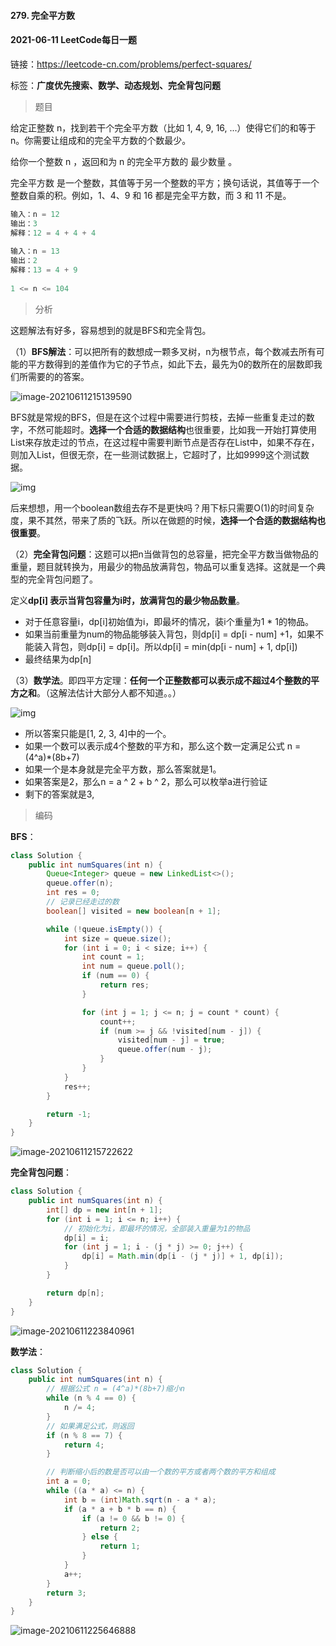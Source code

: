 #### 279. 完全平方数

#### 2021-06-11 LeetCode每日一题

链接：https://leetcode-cn.com/problems/perfect-squares/

标签：**广度优先搜索、数学、动态规划、完全背包问题**

> 题目

给定正整数 n，找到若干个完全平方数（比如 1, 4, 9, 16, ...）使得它们的和等于 n。你需要让组成和的完全平方数的个数最少。

给你一个整数 n ，返回和为 n 的完全平方数的 最少数量 。

完全平方数 是一个整数，其值等于另一个整数的平方；换句话说，其值等于一个整数自乘的积。例如，1、4、9 和 16 都是完全平方数，而 3 和 11 不是。

```java
输入：n = 12
输出：3 
解释：12 = 4 + 4 + 4
    
输入：n = 13
输出：2
解释：13 = 4 + 9
    
1 <= n <= 104
```

> 分析

这题解法有好多，容易想到的就是BFS和完全背包。

（1）**BFS解法**：可以把所有的数想成一颗多叉树，n为根节点，每个数减去所有可能的平方数得到的差值作为它的子节点，如此下去，最先为0的数所在的层数即我们所需要的的答案。

![image-20210611215139590](279.完全平方数.assets/image-20210611215139590.png)

BFS就是常规的BFS，但是在这个过程中需要进行剪枝，去掉一些重复走过的数字，不然可能超时。**选择一个合适的数据结构**也很重要，比如我一开始打算使用List来存放走过的节点，在这过程中需要判断节点是否存在List中，如果不存在，则加入List，但很无奈，在一些测试数据上，它超时了，比如9999这个测试数据。

![img](279.完全平方数.assets/238F85D4.jpg)

后来想想，用一个boolean数组去存不是更快吗？用下标只需要O(1)的时间复杂度，果不其然，带来了质的飞跃。所以在做题的时候，**选择一个合适的数据结构也很重要**。

（2）**完全背包问题**：这题可以把n当做背包的总容量，把完全平方数当做物品的重量，题目就转换为，用最少的物品放满背包，物品可以重复选择。这就是一个典型的完全背包问题了。

定义**dp[i] 表示当背包容量为i时，放满背包的最少物品数量**。

- 对于任意容量i，dp[i]初始值为i，即最坏的情况，装i个重量为1 * 1的物品。
- 如果当前重量为num的物品能够装入背包，则dp[i] = dp[i - num] +1，如果不能装入背包，则dp[i] = dp[i]。所以dp[i] = min(dp[i - num] + 1, dp[i])
- 最终结果为dp[n]

（3）**数学法**。即四平方定理：**任何一个正整数都可以表示成不超过4个整数的平方之和**。（这解法估计大部分人都不知道。。）

![img](279.完全平方数.assets/23CB0EAD.jpg)

- 所以答案只能是[1, 2, 3, 4]中的一个。
- 如果一个数可以表示成4个整数的平方和，那么这个数一定满足公式 n = (4^a)*(8b+7)
- 如果一个是本身就是完全平方数，那么答案就是1。
- 如果答案是2，那么n = a ^ 2 + b ^ 2，那么可以枚举a进行验证
- 剩下的答案就是3,

> 编码

**BFS**：

```java
class Solution {
    public int numSquares(int n) {
        Queue<Integer> queue = new LinkedList<>();
        queue.offer(n);
        int res = 0;
        // 记录已经走过的数
        boolean[] visited = new boolean[n + 1];

        while (!queue.isEmpty()) {
            int size = queue.size();
            for (int i = 0; i < size; i++) {
                int count = 1;
                int num = queue.poll();
                if (num == 0) {
                    return res;
                }

                for (int j = 1; j <= n; j = count * count) {
                    count++;
                    if (num >= j && !visited[num - j]) {
                        visited[num - j] = true;
                        queue.offer(num - j);
                    }
                }
            }
            res++;
        }

        return -1;
    }
}
```

![image-20210611215722622](279.完全平方数.assets/image-20210611215722622.png)

**完全背包问题**：

```java
class Solution {
    public int numSquares(int n) {
        int[] dp = new int[n + 1];
        for (int i = 1; i <= n; i++) {
            // 初始化为i，即最坏的情况，全部装入重量为1的物品
            dp[i] = i;
            for (int j = 1; i - (j * j) >= 0; j++) {
                dp[i] = Math.min(dp[i - (j * j)] + 1, dp[i]);
            }
        }

        return dp[n];
    }
}
```

![image-20210611223840961](279.完全平方数.assets/image-20210611223840961.png)

**数学法**：

```java
class Solution {
    public int numSquares(int n) {
        // 根据公式 n = (4^a)*(8b+7)缩小n
        while (n % 4 == 0) {
            n /= 4;
        }
        // 如果满足公式，则返回
        if (n % 8 == 7) {
            return 4;
        }

        // 判断缩小后的数是否可以由一个数的平方或者两个数的平方和组成
        int a = 0;
        while ((a * a) <= n) {
            int b = (int)Math.sqrt(n - a * a);
            if (a * a + b * b == n) {
                if (a != 0 && b != 0) {
                    return 2;
                } else {
                    return 1;
                }
            }
            a++;
        }
        return 3;
    }
}
```

![image-20210611225646888](279.完全平方数.assets/image-20210611225646888.png)

